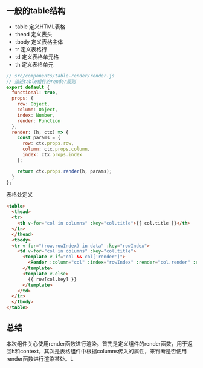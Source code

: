 ## 一般的table结构

- table 定义HTML表格
- thead 定义表头
- tbody 定义表格主体
- tr 定义表格行
- td 定义表格单元格
- th 定义表格单元

```jsx
// src/components/table-render/render.js
// 描述table组件的render规则
export default {
  functional: true,
  props: {
    row: Object,
    column: Object,
    index: Number,
    render: Function
  },
  render: (h, ctx) => {
    const params = {
      row: ctx.props.row,
      column: ctx.props.column,
      index: ctx.props.index
    };

    return ctx.props.render(h, params);
  }
};
```

表格处定义

```html
<table>  
  <thead>  
  <tr>  
    <th v-for="col in columns" :key="col.title">{{ col.title }}</th>  
  </tr>  
  </thead>  
  <tbody>  
  <tr v-for="(row,rowIndex) in data" :key="rowIndex">  
    <td v-for="col in columns" :key="col.title">  
      <template v-if="col && col['render']">  
        <Render :column="col" :index="rowIndex" :render="col.render" :row="row"></Render>  
      </template>  
      <template v-else>  
        {{ row[col.key] }}  
      </template>  
    </td>  
  </tr>  
  </tbody>  
</table>
```

## 总结

本次组件关心使用render函数进行渲染。首先是定义组件的render函数，用于返回h和context，其次是表格组件中根据columns传入的属性，来判断是否使用render函数进行渲染某处。L
